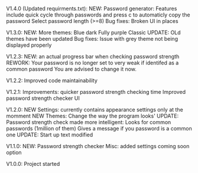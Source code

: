 V1.4.0 (Updated requirments.txt):
    NEW: Password generator:
         Features include quick cycle through passwords and press c to automaticly copy the password
         Select password length (>=8)
    Bug fixes:
        Broken UI in places


V1.3.0:
    NEW: More themes:
        Blue dark
        Fully purple
        Classic
    UPDATE: OLd themes have been updated
    Bug fixes:
        Issue with grey theme not being displayed properly
        

V1.2.3:
    NEW: an actual progress bar when checking password strength
    REWORK: Your password is no longer set to very weak if identifed as a common password
            You are advised to change it now.

V1.2.2:
    Improved code maintainability

V1.2.1:
    Improvements:
        quicker password strength checking time
        Improved password strength checker UI

V1.2.0:
    NEW Settings: currently contains appearance settings only at the momment
    NEW Themes: Change the way the program looks'
    UPDATE: Password strength check made more intelligent:
        Looks for common passwords (1million of them)
        Gives a message if you password is a common one
    UPDATE: Start up text modified

V1.1.0:
    NEW: Password strength checker
    Misc: added settings coming soon option

V1.0.0:
    Project started
